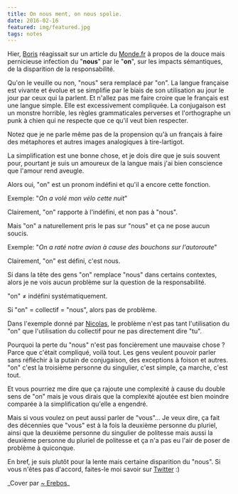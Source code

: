 ```yaml
---
title: On nous ment, on nous spolie.
date: 2016-02-16
featured: img/featured.jpg
tags: notes
---
```


Hier, [Boris](http://twitter.com/borisschapira) réagissait sur un article du [Monde.fr](http://correcteurs.blog.lemonde.fr/2016/01/30/le-pronom-nous-est-il-entre-en-zone-omineuse/) à propos de la douce mais pernicieuse infection du "**nous**" par le "**on**", sur les impacts sémantiques, de la disparition de la responsabilité.

<!-- excerpt -->

Qu'on le veuille ou non, "nous" sera remplacé par "on". La langue française est vivante et évolue et se simplifie par le biais de son utilisation au jour le jour par ceux qui la parlent. Et n'allez pas me faire croire que le français est une langue simple. Elle est excessivement compliquée. La conjugaison est un monstre horrible, les règles grammaticales perverses et l'orthographe un punk à chien qui ne respecte que ce qu'il veut bien respecter.

Notez que je ne parle même pas de la propension qu'à un français à faire des métaphores et autres images analogiques à tire-lartigot.

La simplification est une bonne chose, et je dois dire que je suis souvent pour, pourtant je suis un amoureux de la langue mais j'ai bien conscience que l'amour rend aveugle.

Alors oui, "on" est un pronom indéfini et qu'il a encore cette fonction.

Exemple: "_On a volé mon vélo cette nuit_"

Clairement, "on" rapporte à l'indéfini, et non pas à "nous".

Mais "on" a naturellement pris le pas sur "nous" et ça ne pose aucun soucis.

Exemple: "_On a raté notre avion à cause des bouchons sur l'autoroute_"

Clairement, "on" est défini, c'est nous.

Si dans la tête des gens "on" remplace "nous" dans certains contextes, alors je ne vois aucun problème sur la question de la responsabilité.

"on" ≠ indéfini systématiquement.

Si "on" = collectif = "nous", alors pas de problème.

Dans l'exemple donné par [Nicolas](http://www.nicolas-hoffmann.net/source/1560-J-ai-decide-d-arreter-de-sauver-le-monde.html), le problème n'est pas tant l'utilisation du "on" que l'utilisation du collectif pour ne pas directement dire "tu".

Pourquoi la perte du "nous" n'est pas foncièrement une mauvaise chose ? Parce que c'était compliqué, voilà tout. Les gens veulent pouvoir parler sans réfléchir à la putain de conjugaison, des exceptions à foison et autres. "on" c'est la troisième personne du singulier, c'est simple, ça marche, c'est tout.

Et vous pourriez me dire que ça rajoute une complexité à cause du double sens de "on" mais je vous dirais que la complexité ajoutée est bien moindre comparée à la simplification qu'elle a engendré.

Mais si vous voulez on peut aussi parler de "vous"… Je veux dire, ça fait des décennies que "vous" est à la fois la deuxième personne du pluriel, ainsi que la deuxième personne du singulier de politesse mais aussi la deuxième personne du pluriel de politesse et ça n'a pas eu l'air de poser de problème à quiconque.

En bref, je suis plutôt pour la lente mais certaine disparition du "nous". Si vous n'êtes pas d'accord, faites-le moi savoir sur [Twitter](http://twitter.com/GoOz) :)

_Cover par [~ Erebos](https://www.flickr.com/photos/erebos_/6169168565/)\_
